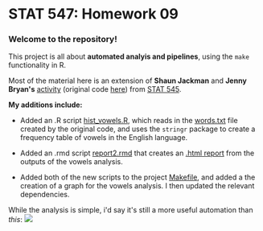 STAT 547: Homework 09
=============

### Welcome to the repository!

This project is all about **automated analyis and pipelines**, using the `make` functionality in R. 

Most of the material here is an extension of **Shaun Jackman** and **Jenny Bryan's** [activity](http://stat545-ubc.github.io/automation04_make-activity.html) (original code [here](https://github.com/STAT545-UBC/make-activity)) from [STAT 545](http://stat545-ubc.github.io).

**My additions include:** 

- Added an .R script [hist_vowels.R](https://github.com/STAT545-UBC-students/hw09-schignel/blob/master/hist_vowels.R), which reads in the [words.txt](https://github.com/STAT545-UBC-students/hw09-schignel/blob/master/words.txt) file created by the original code, and uses the `stringr` package to create a frequency table of vowels in the English language. 

- Added an .rmd script [report2.rmd](https://github.com/STAT545-UBC-students/hw09-schignel/blob/master/report2.rmd) that creates an [.html report](https://htmlpreview.github.io/?https://github.com/STAT545-UBC-students/hw09-schignel/blob/master/report2.html) from the outputs of the vowels analysis. 

- Added both of the new scripts to the project [Makefile](https://github.com/STAT545-UBC-students/hw09-schignel/blob/master/Makefile), and added a the creation of a graph for the vowels analysis. I then updated the relevant dependencies. 


While the analysis is simple, i'd say it's still a more useful automation than *this*:
![](https://media.giphy.com/media/3rgXByefj5zvCcodOM/giphy.gif)